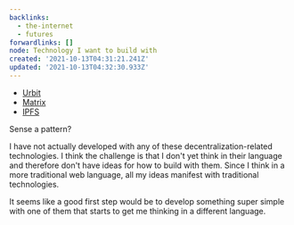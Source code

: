 ```yaml
---
backlinks:
  - the-internet
  - futures
forwardlinks: []
node: Technology I want to build with
created: '2021-10-13T04:31:21.241Z'
updated: '2021-10-13T04:32:30.933Z'
---
```

- [Urbit](https://urbit.org/)
- [Matrix](https://matrix.org/)
- [IPFS](https://ipfs.io/)

Sense a pattern?  

I have not actually developed with any of these decentralization-related technologies. I think the challenge is that I don't yet think in their language and therefore don't have ideas for how to build with them. Since I think  in a more traditional web language, all my ideas manifest with traditional technologies. 

It seems like a good first step would be to develop something super simple with one of them that starts to get me thinking in a different language. 
